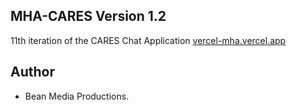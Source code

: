 
## MHA-CARES Version 1.2

11th iteration of the CARES Chat Application
[vercel-mha.vercel.app](url)


## Author
- Bean Media Productions.
